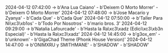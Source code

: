 2024-04-12 07:42:00 -> b'Ana Lua Caiano' - b'Deixem O Morto Morrer' - b'Deixem O Morto Morrer'
2024-04-12 07:48:00 -> b'Jose Macario y Zyanya' - b'Cada Que' - b'Cada Que'
2024-04-12 07:50:00 -> b'Taller Para Ni\xc3\xb1os' - b'Todo Por Nosotros' - b'mario bros. 3'
2024-04-12 09:29:00 -> b'Natalia Lafourcade' - b'Hasta la Ra\xc3\xadz (Edici\xc3\xb3n Especial)' - b'Hasta la Ra\xc3\xadz'
2024-04-12 14:45:00 -> b'g3ox_em' - b'unknown' - b'GigaChad Theme (Phonk House Version)'
2024-04-12 14:47:00 -> b'ONIMXRU y SMITHMANE' - b'SHADOW' - b'SHADOW'
